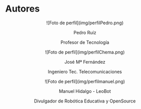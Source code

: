 # Autores
<center>
![Foto de perfil](img/perfilPedro.png)

Pedro Ruíz

Profesor de Tecnología
</center>
<center>
![Foto de perfil](img/perfilChema.png)

José Mª Fernández

Ingeniero Tec. Telecomunicaciones
</center>
<center>
![Foto de perfil](img/perfilmanuel.png)

Manuel Hidalgo - LeoBot

Divulgador de Robótica Educativa y OpenSource
</center>